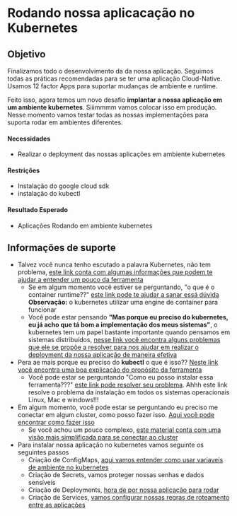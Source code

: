 # Rodando nossa aplicacação no Kubernetes

## Objetivo

Finalizamos todo o desenvolvimento da da nossa aplicação. Seguimos todas as práticas recomendadas para se ter uma aplicação Cloud-Native. Usamos 12 factor Apps para suportar mudanças de ambiente e runtime.

Feito isso, agora temos um novo desafio **implantar a nossa aplicação em um ambiente kubernetes**. Siiimmmm vamos colocar isso em produção. Nesse momento vamos testar todas as nossas implementações para suporta rodar em ambientes diferentes.

#### Necessidades
* Realizar o deployment das nossas aplicações em ambiente kubernetes


#### Restrições

* Instalação do google cloud sdk
* instalação do kubectl

#### Resultado Esperado

* Aplicações Rodando em ambiente kubernetes

## Informações de suporte

* Talvez você nunca tenho escutado a palavra Kubernetes, não tem problema, [este link conta com algumas informações que podem
te ajudar a entender um pouco da ferramenta](https://kubernetes.io/docs/concepts/overview/what-is-kubernetes/)
  * Se em algum momento você estiver se perguntando, "o que é o container runtime??" [este link pode te ajudar a sanar essá dúvida](https://kubernetes.io/docs/setup/production-environment/container-runtimes/)
    **Observação:**  o kubernetes utilizar uma engine de container para funcionar
  * Você pode estar pensando **"Mas porque eu preciso do kubernetes, eu já acho que tá bom a implementação dos meus sistemas"**, o kubernetes tem um papel bastante importante 
  quando pensamos em sistemas distribuídos, [nesse link você encontra alguns problemas que ele se propõe a resolver para nos ajudar em realizar
  o deployment da nossa aplicação de maneira efetiva](https://www.redhat.com/pt-br/topics/containers/what-is-kubernetes)
* Pera ae mais porque eu preciso do **kubectl** o que é isso?? [Neste link você encontra uma boa explicação do propósito da ferramenta](https://kubernetes.io/docs/reference/kubectl/overview/)
  * Você pode estar se perguntando "Como eu posso instalar essa ferramenta???" [este link pode resolver seu problema](https://kubernetes.io/docs/tasks/tools/install-kubectl/). Ahhh este link
  resolve o problema da instalação em todos os sistemas operacionais Linux, Mac e windows!!!
* Em algum momento, você pode estar se perguntando eu preciso me conectar em algum cluster, como posso fazer isso. [Aqui você pode encontrar como fazer isso](https://cloud.google.com/kubernetes-engine/docs/how-to/cluster-access-for-kubectl?hl=pt-br)
  * Se você achou um pouco complexo, [este material conta com uma visão mais simplificada para se conectar ao cluster](../informacao_procedural/conectando_gcloud_sdk.md)
* Para instalar nossa aplicação no kubernetes vamos seguinte os seguintes passos
  * Criação de ConfigMaps, [aqui vamos entender como usar variaveis de ambiente no kubernetes](../informacao_suporte/criacao_config_map.md)
  * Criação de Secrets, vamos proteger nossas senhas e dados sensíveis
  * Criação de Deployments, [hora de por nossa aplicação para rodar](../informacao_suporte/criacao_deployment.md) 
  * Criação de Services, [vamos configurar nossas regras de roteamento entre as aplicações](../informacao_suporte/criacao_service.md)        